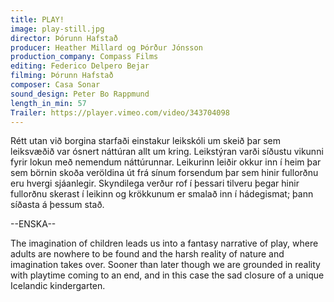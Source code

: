 ```yaml
---
title: PLAY!
image: play-still.jpg
director: Þórunn Hafstað
producer: Heather Millard og Þórður Jónsson
production_company: Compass Films
editing: Federico Delpero Bejar
filming: Þórunn Hafstað
composer: Casa Sonar
sound_design: Peter Bo Rappmund
length_in_min: 57
Trailer: https://player.vimeo.com/video/343704098
---
```

Rétt utan við borgina starfaði einstakur leikskóli um skeið þar sem leiksvæðið var ósnert náttúran allt um kring. Leikstýran varði síðustu vikunni fyrir lokun með nemendum náttúrunnar. Leikurinn leiðir okkur inn í heim þar sem börnin skoða veröldina út frá sínum forsendum þar sem hinir fullorðnu eru hvergi sjáanlegir. Skyndilega verður rof í þessari tilveru þegar hinir fullorðnu skerast í leikinn og krökkunum er smalað inn í hádegismat; þann síðasta á þessum stað.

\--ENSKA--

The imagination of children leads us into a fantasy narrative of play, where adults are nowhere to be found and the harsh reality of nature and imagination takes over. Sooner than later though we are grounded in reality with playtime coming to an end, and in this case the sad closure of a unique Icelandic kindergarten.